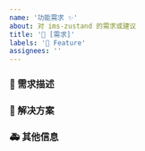```yaml
---
name: '功能需求 ✨'
about: 对 ims-zustand 的需求或建议
title: '👑 [需求]'
labels: '👑 Feature'
assignees: ''
---
```


### 🥰 需求描述

<!--
详细地描述问题，让大家都能理解
-->

### 🧐 解决方案

<!--
如果你有解决方案，在这里清晰地阐述
-->

### 🚑 其他信息

<!--
如截图等其他信息可以贴在这里
-->
